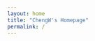 ```yaml
---
layout: home
title: "ChengW's Homepage"
permalink: /
---
```


<!-- You can leave the content area blank because our home layout 
     is handling all the main content. -->
